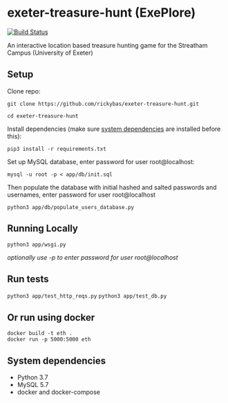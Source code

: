 # exeter-treasure-hunt (ExePlore)

[![Build Status](https://travis-ci.com/rickybas/exeter-treasure-hunt.svg?token=1Qmp7ACzet4TDsEVzALn&branch=master)](https://travis-ci.com/rickybas/exeter-treasure-hunt)

An interactive location based treasure hunting game for the Streatham Campus (University of Exeter)

## Setup
Clone repo:

`git clone https://github.com/rickybas/exeter-treasure-hunt.git`

`cd exeter-treasure-hunt`

Install dependencies (make sure [system dependencies](#system-dependencies) are installed before this):

`pip3 install -r requirements.txt`

Set up MySQL database, enter password for user root@localhost:

`mysql -u root -p < app/db/init.sql`

Then populate the database with initial hashed and salted passwords and usernames, enter password for user root@localhost

`python3 app/db/populate_users_database.py`

## Running Locally

`python3 app/wsgi.py`

*optionally use -p to enter password for user root@localhost*

## Run tests

`python3 app/test_http_reqs.py`
`python3 app/test_db.py`

## Or run using docker

```
docker build -t eth . 
docker run -p 5000:5000 eth
```

## System dependencies
* Python 3.7
* MySQL 5.7
* docker and docker-compose
